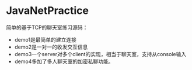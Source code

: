 # JavaNetPractice
简单的基于TCP的聊天室练习源码： 
   - demo1是最简单的建立连接
   - demo2是一对一的收发交互信息
   - demo3一个server对多个client的实现，相当于聊天室，支持从console输入
   - demo4多加了多人聊天室的加密私聊功能。
